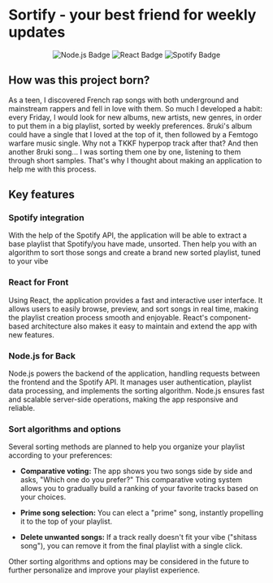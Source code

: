 # Sortify - your best friend for weekly updates

<p align="center">
  <img src="https://img.shields.io/badge/Node.js-339933?style=for-the-badge&logo=node.js&logoColor=white" alt="Node.js Badge">
  <img src="https://img.shields.io/badge/React-61DAFB?style=for-the-badge&logo=react&logoColor=white" alt="React Badge">
  <img src="https://img.shields.io/badge/Spotify-1ED760?style=for-the-badge&logo=spotify&logoColor=white" alt="Spotify Badge">
</p>


## How was this project born?
As a teen, I discovered French rap songs with both underground and mainstream rappers and fell in love with them. So much I developed a habit: every Friday, I would look for new albums, new artists, new genres, in order to put them in a big playlist, sorted by weekly preferences. 8ruki's album could have a single that I loved at the top of it, then followed by a Femtogo warfare music single. Why not a TKKF hyperpop track after that? And then another 8ruki song... I was sorting them one by one, listening to them through short samples. That's why I thought about making an application to help me with this process.

## Key features
### Spotify integration
With the help of the Spotify API, the application will be able to extract a base playlist that Spotify/you have made, unsorted. Then help you with an algorithm to sort those songs and create a brand new sorted playlist, tuned to your vibe

### React for Front
Using React, the application provides a fast and interactive user interface. It allows users to easily browse, preview, and sort songs in real time, making the playlist creation process smooth and enjoyable. React's component-based architecture also makes it easy to maintain and extend the app with new features.

### Node.js for Back
Node.js powers the backend of the application, handling requests between the frontend and the Spotify API. It manages user authentication, playlist data processing, and implements the sorting algorithm. Node.js ensures fast and scalable server-side operations, making the app responsive and reliable.

### Sort algorithms and options
Several sorting methods are planned to help you organize your playlist according to your preferences:

- **Comparative voting:** The app shows you two songs side by side and asks, "Which one do you prefer?" This comparative voting system allows you to gradually build a ranking of your favorite tracks based on your choices.

- **Prime song selection:** You can elect a "prime" song, instantly propelling it to the top of your playlist.

- **Delete unwanted songs:** If a track really doesn't fit your vibe ("shitass song"), you can remove it from the final playlist with a single click.

Other sorting algorithms and options may be considered in the future to further personalize and improve your playlist experience.